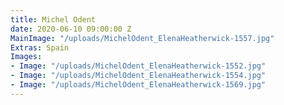 ```yaml
---
title: Michel Odent
date: 2020-06-10 09:00:00 Z
MainImage: "/uploads/MichelOdent_ElenaHeatherwick-1557.jpg"
Extras: Spain
Images:
- Image: "/uploads/MichelOdent_ElenaHeatherwick-1552.jpg"
- Image: "/uploads/MichelOdent_ElenaHeatherwick-1554.jpg"
- Image: "/uploads/MichelOdent_ElenaHeatherwick-1569.jpg"
---
```


